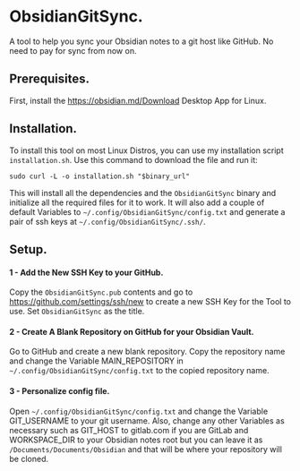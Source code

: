 # ObsidianGitSync.
A tool to help you sync your Obsidian notes to a git host like GitHub. No need to pay for sync from now on.

## Prerequisites.
First, install the https://obsidian.md/Download Desktop App for Linux.

## Installation.
To install this tool on most Linux Distros, you can use my installation script `installation.sh`. Use this command to download the file and run it: 

```
sudo curl -L -o installation.sh "$binary_url"
```

This will install all the dependencies and the `ObsidianGitSync` binary and initialize all the required files for it to work.
It will also add a couple of default Variables to `~/.config/ObsidianGitSync/config.txt` and generate a pair of ssh keys at `~/.config/ObsidianGitSync/.ssh/`.

## Setup.
#### 1 - Add the New SSH Key to your GitHub.
Copy the `ObsidianGitSync.pub` contents and go to https://github.com/settings/ssh/new to create a new SSH Key for the Tool to use. Set `ObsidianGitSync` as the title.

#### 2 - Create A Blank Repository on GitHub for your Obsidian Vault.
Go to GitHub and create a new blank repository. Copy the repository name and change the Variable MAIN_REPOSITORY in `~/.config/ObsidianGitSync/config.txt` to the copied repository name.

#### 3 - Personalize config file.
Open `~/.config/ObsidianGitSync/config.txt` and change the Variable GIT_USERNAME to your git username. Also, change any other Variables as necessary such as GIT_HOST to gitlab.com if you are GitLab and WORKSPACE_DIR to your Obsidian notes root but you can leave it as `/Documents/Documents/Obsidian` and that will be where your repository will be cloned.
